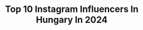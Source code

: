 ---
title: Top 10 Instagram Influencers In Hungary In 2024
description: >-
  Find top Instagram influencers in Hungary in 2024. Most popular hashtags: #budapest #loves #vscohungary #budapestagram.
platform: Instagram
hits: 21
text_top: Discover the top-rated Instagram accounts on inBeat.
text_bottom: Our database holds 21 Instagram influencers like this in Hungary for you to work with.
profiles:
  - username: "nebald_oliver"
    fullname: >-
      N É B A L D   O L I V É R
    bio: >-
      🥩 𝙲𝚛𝚎𝚊𝚝𝚒𝚟𝚎 𝙲𝚑𝚎𝚏 👨🏻‍🍳 💡 𝚄́𝚓 𝚛𝚎𝚌𝚎𝚙𝚝𝚎𝚔 📝 𝙾𝚠𝚗𝚎𝚛: #Tofu 🐷 #ElDiablo 🐕 #Nemelvagyunk #TheGrillguy Budapest, Hungary🇭🇺
    location: "Hungary"
    followers: 109295
    engagement: 160
    commentsToLikes: 0.020375
    id: ck134sk9uxzqa0i19erhad611
    verified: false
    hashtags: "#metrochef, #photo, #summer, #mutimiteszel"
  - username: "weiszlajosphotography"
    fullname: >-
      Weisz Lajos Photography 📷
    bio: >-
      📸 Freelance photographer 📍 Budapest 📩 DM to collab - rent - order
    location: "Hungary"
    followers: 27869
    engagement: 32
    commentsToLikes: 0.008722
    id: ck0w1shpxkwvk0i19b41ggyoi
    verified: false
    hashtags: "#sonyalpha, #street, #model, #beautiful"
  - username: "betti_lendvai"
    fullname: >-
      Lendvai Bernadett
    bio: >-
      26|Hungary/Debrecen🇭🇺🥐 Professional Makeup Artist/ @lendvai_betti_makeup 💄 Contact 💌DM or e-mail💌
    location: "Hungary"
    followers: 14587
    engagement: 111
    commentsToLikes: 0.019157
    id: ck1354bnzzmzg0i1938ftb1y7
    verified: false
    hashtags: "#milani, #bobbibrown, #glitterlover, #anastasiabrows"
  - username: "missintercontinentalofficial"
    fullname: >-
      Miss Intercontinental
    bio: >-
      👑MI’19 is @fanni_miko from Hungary 🇭🇺 Stay tuned to the website for the latest official news! ⬇️
    location: "Hungary"
    followers: 67599
    engagement: 152
    commentsToLikes: 0.056480
    id: ck13839jdeagb0i19069q7jtr
    verified: false
    hashtags: "#missintercontinental, #mio, #powerofbeauty, #india"
  - username: "nomi.hu"
    fullname: >-
      Nomi 糯米 ♥️
    bio: >-
      #vegan #model 34yo 📍Budapest 📸 @budaflashstudio 💋 @nomi_artmodel 🐶 @achu_achu_pikachu
    location: "Hungary"
    followers: 153922
    engagement: 161
    commentsToLikes: 0.028494
    id: ck0tyo45onhcq0i19p9nz0oai
    verified: false
    hashtags: "#lovemyjob, #pozer"
  - username: "benjaminkovesi"
    fullname: >-
      Benjamin Kövesi | Budapest
    bio: >-
      📸 CITYSCAPE | STREET | LANDSCAPE 📌 Based in #Budapest #Hungary 🇭🇺 🖼️Prints are available⬇️
    location: "Hungary"
    followers: 5253
    engagement: 2877
    commentsToLikes: 0.098963
    id: ck0w1adlbicmv0i191u8u6i41
    verified: false
    hashtags: "#vscohungary, #europe, #bestcitybreaks, #theprettycities"
  - username: "szabo__boglarka"
    fullname: >-
      BOGLARKA SZABO
    bio: >-
      Hungarian🇭🇺 📍Budapest 👤Freelance model 💪🏽Fitness lover 🎓Economist 🍽Hobby chef
    location: "Hungary"
    followers: 60129
    engagement: 308
    commentsToLikes: 0.009491
    id: ck14iwalkhgdu0i19czt94x3d
    verified: false
    hashtags: "#instadaily, #reklam, #budapest, #instafashion"
  - username: "horvathrobert_photography"
    fullname: >-
      ✘ 𝗛𝗼𝗿𝘃𝗮𝘁𝗵 𝗥𝗼𝗯𝗲𝗿𝘁
    bio: >-
      ▪︎ 𝗣𝗵𝗼𝘁𝗼𝗴𝗿𝗮𝗽𝗵𝗲𝗿 | Content creator ▪︎ Canon EOS 250D ⦿ ▪︎ Portrés oldalam: @hrphoto_portrait ▪︎ Fotózásért írjatok DM-et! ➢ ▪︎ Extrák↓
    location: "Hungary"
    followers: 9644
    engagement: 1388
    commentsToLikes: 0.048439
    id: ck0u0697asrej0i19qfvgatin
    verified: false
    hashtags: "#budapesthungary, #igersbudapest, #hal, #budacastle"
  - username: "amy.shih_tzu"
    fullname: >-
      Amy
    bio: >-
      ° 🐶 I'm Amy, the Shih-tzu ° 🇭🇺 I live in Hungary ° 🎂 I was born on October 10, 2017 ° 😍 My favorites: balls, plastic bowls, eating, walking
    location: "Hungary"
    followers: 54932
    engagement: 278
    commentsToLikes: 0.077650
    id: ck13atr5us5410i19l9w1x2sp
    verified: false
    hashtags: "#cutestdogever, #shihtzusofinstagram, #dogface, #cutepuppy"
  - username: "beavalint"
    fullname: >-
      Bea Valint
    bio: >-
      Scrapbook & DIY #beavalint | DT : @americancrafts ☆ Teacher at BPC 🇭🇺
    location: "Hungary"
    followers: 28060
    engagement: 725
    commentsToLikes: 0.049276
    id: ck0txvn0skmz80i19cbwjylks
    verified: false
    hashtags: "#wrmk, #scrapbook, #handmade, #diy"
---